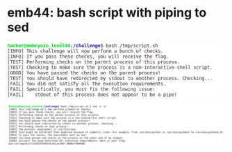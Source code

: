 # emb44: bash script with piping to sed

![](<../.gitbook/assets/image (89) (1).png>)

![sed -n 'p' to print the whole stdout](<../.gitbook/assets/image (107) (1).png>)
